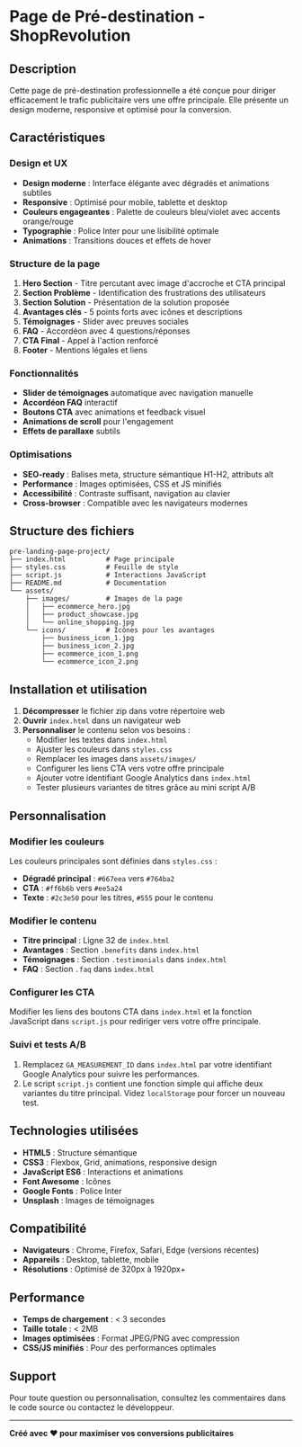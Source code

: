 # Page de Pré-destination - ShopRevolution

## Description

Cette page de pré-destination professionnelle a été conçue pour diriger efficacement le trafic publicitaire vers une offre principale. Elle présente un design moderne, responsive et optimisé pour la conversion.

## Caractéristiques

### Design et UX
- **Design moderne** : Interface élégante avec dégradés et animations subtiles
- **Responsive** : Optimisé pour mobile, tablette et desktop
- **Couleurs engageantes** : Palette de couleurs bleu/violet avec accents orange/rouge
- **Typographie** : Police Inter pour une lisibilité optimale
- **Animations** : Transitions douces et effets de hover

### Structure de la page
1. **Hero Section** - Titre percutant avec image d'accroche et CTA principal
2. **Section Problème** - Identification des frustrations des utilisateurs
3. **Section Solution** - Présentation de la solution proposée
4. **Avantages clés** - 5 points forts avec icônes et descriptions
5. **Témoignages** - Slider avec preuves sociales
6. **FAQ** - Accordéon avec 4 questions/réponses
7. **CTA Final** - Appel à l'action renforcé
8. **Footer** - Mentions légales et liens

### Fonctionnalités
- **Slider de témoignages** automatique avec navigation manuelle
- **Accordéon FAQ** interactif
- **Boutons CTA** avec animations et feedback visuel
- **Animations de scroll** pour l'engagement
- **Effets de parallaxe** subtils

### Optimisations
- **SEO-ready** : Balises meta, structure sémantique H1-H2, attributs alt
- **Performance** : Images optimisées, CSS et JS minifiés
- **Accessibilité** : Contraste suffisant, navigation au clavier
- **Cross-browser** : Compatible avec les navigateurs modernes

## Structure des fichiers

```
pre-landing-page-project/
├── index.html          # Page principale
├── styles.css          # Feuille de style
├── script.js           # Interactions JavaScript
├── README.md           # Documentation
└── assets/
    ├── images/         # Images de la page
    │   ├── ecommerce_hero.jpg
    │   ├── product_showcase.jpg
    │   └── online_shopping.jpg
    └── icons/          # Icônes pour les avantages
        ├── business_icon_1.jpg
        ├── business_icon_2.jpg
        ├── ecommerce_icon_1.png
        └── ecommerce_icon_2.png
```

## Installation et utilisation

1. **Décompresser** le fichier zip dans votre répertoire web
2. **Ouvrir** `index.html` dans un navigateur web
3. **Personnaliser** le contenu selon vos besoins :
   - Modifier les textes dans `index.html`
   - Ajuster les couleurs dans `styles.css`
   - Remplacer les images dans `assets/images/`
    - Configurer les liens CTA vers votre offre principale
    - Ajouter votre identifiant Google Analytics dans `index.html`
    - Tester plusieurs variantes de titres grâce au mini script A/B

## Personnalisation

### Modifier les couleurs
Les couleurs principales sont définies dans `styles.css` :
- **Dégradé principal** : `#667eea` vers `#764ba2`
- **CTA** : `#ff6b6b` vers `#ee5a24`
- **Texte** : `#2c3e50` pour les titres, `#555` pour le contenu

### Modifier le contenu
- **Titre principal** : Ligne 32 de `index.html`
- **Avantages** : Section `.benefits` dans `index.html`
- **Témoignages** : Section `.testimonials` dans `index.html`
- **FAQ** : Section `.faq` dans `index.html`

### Configurer les CTA
Modifier les liens des boutons CTA dans `index.html` et la fonction JavaScript dans `script.js` pour rediriger vers votre offre principale.

### Suivi et tests A/B
1. Remplacez `GA_MEASUREMENT_ID` dans `index.html` par votre identifiant Google Analytics pour suivre les performances.
2. Le script `script.js` contient une fonction simple qui affiche deux variantes du titre principal. Videz `localStorage` pour forcer un nouveau test.

## Technologies utilisées

- **HTML5** : Structure sémantique
- **CSS3** : Flexbox, Grid, animations, responsive design
- **JavaScript ES6** : Interactions et animations
- **Font Awesome** : Icônes
- **Google Fonts** : Police Inter
- **Unsplash** : Images de témoignages

## Compatibilité

- **Navigateurs** : Chrome, Firefox, Safari, Edge (versions récentes)
- **Appareils** : Desktop, tablette, mobile
- **Résolutions** : Optimisé de 320px à 1920px+

## Performance

- **Temps de chargement** : < 3 secondes
- **Taille totale** : < 2MB
- **Images optimisées** : Format JPEG/PNG avec compression
- **CSS/JS minifiés** : Pour des performances optimales

## Support

Pour toute question ou personnalisation, consultez les commentaires dans le code source ou contactez le développeur.

---

**Créé avec ❤️ pour maximiser vos conversions publicitaires**

